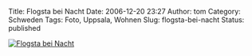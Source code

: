 Title: Flogsta bei Nacht
Date: 2006-12-20 23:27
Author: tom
Category: Schweden
Tags: Foto, Uppsala, Wohnen
Slug: flogsta-bei-nacht
Status: published

[![Flogsta bei
Nacht](/pic/flogsta_night_s.jpg "Flogsta bei Nacht")](/pic/flogsta_night_l.jpg)

